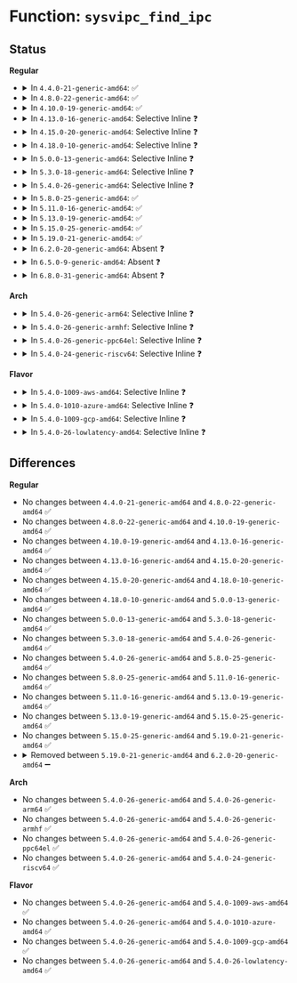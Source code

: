 # Function: <code>sysvipc_find_ipc</code>

## Status
<b>Regular</b>
<ul>
<li>
<details>
<summary>In <code>4.4.0-21-generic-amd64</code>: ✅</summary>

```c
struct kern_ipc_perm * sysvipc_find_ipc(struct ipc_ids * ids, loff_t pos, loff_t * new_pos)
```

```json
{
  "name": "sysvipc_find_ipc",
  "collision_type": "Unique Static",
  "inline_type": "No",
  "funcs": [
    {
      "addr": 18446744071582140336,
      "name": "sysvipc_find_ipc",
      "external": false,
      "loc": "ipc/util.c:746",
      "file": "ipc/util.c",
      "inline": "seen, unknown",
      "caller_inline": [],
      "caller_func": [
        "ipc/util.c:sysvipc_proc_next",
        "ipc/util.c:sysvipc_proc_start"
      ]
    }
  ],
  "symbols": [
    {
      "addr": 18446744071582140336,
      "name": "sysvipc_find_ipc",
      "section": ".text",
      "bind": "STB_LOCAL",
      "size": 268
    }
  ]
}
```
</details>
</li>
<li>
<details>
<summary>In <code>4.8.0-22-generic-amd64</code>: ✅</summary>

```c
struct kern_ipc_perm * sysvipc_find_ipc(struct ipc_ids * ids, loff_t pos, loff_t * new_pos)
```

```json
{
  "name": "sysvipc_find_ipc",
  "collision_type": "Unique Static",
  "inline_type": "No",
  "funcs": [
    {
      "addr": 18446744071582356384,
      "name": "sysvipc_find_ipc",
      "external": false,
      "loc": "ipc/util.c:741",
      "file": "ipc/util.c",
      "inline": "seen, unknown",
      "caller_inline": [],
      "caller_func": [
        "ipc/util.c:sysvipc_proc_start",
        "ipc/util.c:sysvipc_proc_next"
      ]
    }
  ],
  "symbols": [
    {
      "addr": 18446744071582356384,
      "name": "sysvipc_find_ipc",
      "section": ".text",
      "bind": "STB_LOCAL",
      "size": 268
    }
  ]
}
```
</details>
</li>
<li>
<details>
<summary>In <code>4.10.0-19-generic-amd64</code>: ✅</summary>

```c
struct kern_ipc_perm * sysvipc_find_ipc(struct ipc_ids * ids, loff_t pos, loff_t * new_pos)
```

```json
{
  "name": "sysvipc_find_ipc",
  "collision_type": "Unique Static",
  "inline_type": "No",
  "funcs": [
    {
      "addr": 18446744071582447760,
      "name": "sysvipc_find_ipc",
      "external": false,
      "loc": "ipc/util.c:741",
      "file": "ipc/util.c",
      "inline": "seen, unknown",
      "caller_inline": [],
      "caller_func": [
        "ipc/util.c:sysvipc_proc_start",
        "ipc/util.c:sysvipc_proc_next"
      ]
    }
  ],
  "symbols": [
    {
      "addr": 18446744071582447760,
      "name": "sysvipc_find_ipc",
      "section": ".text",
      "bind": "STB_LOCAL",
      "size": 272
    }
  ]
}
```
</details>
</li>
<li>
<details>
<summary>In <code>4.13.0-16-generic-amd64</code>: Selective Inline ❓</summary>

```c
struct kern_ipc_perm * sysvipc_find_ipc(struct ipc_ids * ids, loff_t pos, loff_t * new_pos)
```

```json
{
  "name": "sysvipc_find_ipc",
  "collision_type": "Unique Static",
  "inline_type": "Selective",
  "funcs": [
    {
      "addr": 18446744071582526912,
      "name": "sysvipc_find_ipc",
      "external": false,
      "loc": "ipc/util.c:687",
      "file": "ipc/util.c",
      "inline": "not declared, inlined",
      "caller_inline": [],
      "caller_func": [
        "ipc/util.c:sysvipc_proc_start",
        "ipc/util.c:sysvipc_proc_next"
      ]
    }
  ],
  "symbols": [
    {
      "addr": 18446744071582526912,
      "name": "sysvipc_find_ipc",
      "section": ".text",
      "bind": "STB_LOCAL",
      "size": 211
    }
  ]
}
```
</details>
</li>
<li>
<details>
<summary>In <code>4.15.0-20-generic-amd64</code>: Selective Inline ❓</summary>

```c
struct kern_ipc_perm * sysvipc_find_ipc(struct ipc_ids * ids, loff_t pos, loff_t * new_pos)
```

```json
{
  "name": "sysvipc_find_ipc",
  "collision_type": "Unique Static",
  "inline_type": "Selective",
  "funcs": [
    {
      "addr": 18446744071582674288,
      "name": "sysvipc_find_ipc",
      "external": false,
      "loc": "ipc/util.c:753",
      "file": "ipc/util.c",
      "inline": "not declared, inlined",
      "caller_inline": [],
      "caller_func": [
        "ipc/util.c:sysvipc_proc_start",
        "ipc/util.c:sysvipc_proc_next"
      ]
    }
  ],
  "symbols": [
    {
      "addr": 18446744071582674288,
      "name": "sysvipc_find_ipc",
      "section": ".text",
      "bind": "STB_LOCAL",
      "size": 211
    }
  ]
}
```
</details>
</li>
<li>
<details>
<summary>In <code>4.18.0-10-generic-amd64</code>: Selective Inline ❓</summary>

```c
struct kern_ipc_perm * sysvipc_find_ipc(struct ipc_ids * ids, loff_t pos, loff_t * new_pos)
```

```json
{
  "name": "sysvipc_find_ipc",
  "collision_type": "Unique Static",
  "inline_type": "Selective",
  "funcs": [
    {
      "addr": 18446744071582867328,
      "name": "sysvipc_find_ipc",
      "external": false,
      "loc": "ipc/util.c:764",
      "file": "ipc/util.c",
      "inline": "not declared, inlined",
      "caller_inline": [],
      "caller_func": [
        "ipc/util.c:sysvipc_proc_start",
        "ipc/util.c:sysvipc_proc_next"
      ]
    }
  ],
  "symbols": [
    {
      "addr": 18446744071582867328,
      "name": "sysvipc_find_ipc",
      "section": ".text",
      "bind": "STB_LOCAL",
      "size": 211
    }
  ]
}
```
</details>
</li>
<li>
<details>
<summary>In <code>5.0.0-13-generic-amd64</code>: Selective Inline ❓</summary>

```c
struct kern_ipc_perm * sysvipc_find_ipc(struct ipc_ids * ids, loff_t pos, loff_t * new_pos)
```

```json
{
  "name": "sysvipc_find_ipc",
  "collision_type": "Unique Static",
  "inline_type": "Selective",
  "funcs": [
    {
      "addr": 18446744071582975552,
      "name": "sysvipc_find_ipc",
      "external": false,
      "loc": "ipc/util.c:725",
      "file": "ipc/util.c",
      "inline": "not declared, inlined",
      "caller_inline": [],
      "caller_func": [
        "ipc/util.c:sysvipc_proc_start",
        "ipc/util.c:sysvipc_proc_next"
      ]
    }
  ],
  "symbols": [
    {
      "addr": 18446744071582975552,
      "name": "sysvipc_find_ipc",
      "section": ".text",
      "bind": "STB_LOCAL",
      "size": 211
    }
  ]
}
```
</details>
</li>
<li>
<details>
<summary>In <code>5.3.0-18-generic-amd64</code>: Selective Inline ❓</summary>

```c
struct kern_ipc_perm * sysvipc_find_ipc(struct ipc_ids * ids, loff_t pos, loff_t * new_pos)
```

```json
{
  "name": "sysvipc_find_ipc",
  "collision_type": "Unique Static",
  "inline_type": "Selective",
  "funcs": [
    {
      "addr": 18446744071583156576,
      "name": "sysvipc_find_ipc",
      "external": false,
      "loc": "ipc/util.c:754",
      "file": "ipc/util.c",
      "inline": "not declared, inlined",
      "caller_inline": [],
      "caller_func": [
        "ipc/util.c:sysvipc_proc_start",
        "ipc/util.c:sysvipc_proc_next"
      ]
    }
  ],
  "symbols": [
    {
      "addr": 18446744071583156576,
      "name": "sysvipc_find_ipc",
      "section": ".text",
      "bind": "STB_LOCAL",
      "size": 197
    }
  ]
}
```
</details>
</li>
<li>
<details>
<summary>In <code>5.4.0-26-generic-amd64</code>: Selective Inline ❓</summary>

```c
struct kern_ipc_perm * sysvipc_find_ipc(struct ipc_ids * ids, loff_t pos, loff_t * new_pos)
```

```json
{
  "name": "sysvipc_find_ipc",
  "collision_type": "Unique Static",
  "inline_type": "Selective",
  "funcs": [
    {
      "addr": 18446744071583262640,
      "name": "sysvipc_find_ipc",
      "external": false,
      "loc": "ipc/util.c:754",
      "file": "ipc/util.c",
      "inline": "not declared, inlined",
      "caller_inline": [],
      "caller_func": [
        "ipc/util.c:sysvipc_proc_start",
        "ipc/util.c:sysvipc_proc_next"
      ]
    }
  ],
  "symbols": [
    {
      "addr": 18446744071583262640,
      "name": "sysvipc_find_ipc",
      "section": ".text",
      "bind": "STB_LOCAL",
      "size": 197
    }
  ]
}
```
</details>
</li>
<li>
<details>
<summary>In <code>5.8.0-25-generic-amd64</code>: ✅</summary>

```c
struct kern_ipc_perm * sysvipc_find_ipc(struct ipc_ids * ids, loff_t pos, loff_t * new_pos)
```

```json
{
  "name": "sysvipc_find_ipc",
  "collision_type": "Unique Static",
  "inline_type": "No",
  "funcs": [
    {
      "addr": 18446744071583589568,
      "name": "sysvipc_find_ipc",
      "external": false,
      "loc": "ipc/util.c:754",
      "file": "ipc/util.c",
      "inline": "seen, unknown",
      "caller_inline": [],
      "caller_func": [
        "ipc/util.c:sysvipc_proc_start",
        "ipc/util.c:sysvipc_proc_next"
      ]
    }
  ],
  "symbols": [
    {
      "addr": 18446744071583589568,
      "name": "sysvipc_find_ipc",
      "section": ".text",
      "bind": "STB_LOCAL",
      "size": 209
    }
  ]
}
```
</details>
</li>
<li>
<details>
<summary>In <code>5.11.0-16-generic-amd64</code>: ✅</summary>

```c
struct kern_ipc_perm * sysvipc_find_ipc(struct ipc_ids * ids, loff_t pos, loff_t * new_pos)
```

```json
{
  "name": "sysvipc_find_ipc",
  "collision_type": "Unique Static",
  "inline_type": "No",
  "funcs": [
    {
      "addr": 18446744071583709888,
      "name": "sysvipc_find_ipc",
      "external": false,
      "loc": "ipc/util.c:754",
      "file": "ipc/util.c",
      "inline": "seen, unknown",
      "caller_inline": [],
      "caller_func": [
        "ipc/util.c:sysvipc_proc_start",
        "ipc/util.c:sysvipc_proc_next"
      ]
    }
  ],
  "symbols": [
    {
      "addr": 18446744071583709888,
      "name": "sysvipc_find_ipc",
      "section": ".text",
      "bind": "STB_LOCAL",
      "size": 192
    }
  ]
}
```
</details>
</li>
<li>
<details>
<summary>In <code>5.13.0-19-generic-amd64</code>: ✅</summary>

```c
struct kern_ipc_perm * sysvipc_find_ipc(struct ipc_ids * ids, loff_t pos, loff_t * new_pos)
```

```json
{
  "name": "sysvipc_find_ipc",
  "collision_type": "Unique Static",
  "inline_type": "No",
  "funcs": [
    {
      "addr": 18446744071583734464,
      "name": "sysvipc_find_ipc",
      "external": false,
      "loc": "ipc/util.c:754",
      "file": "ipc/util.c",
      "inline": "seen, unknown",
      "caller_inline": [],
      "caller_func": [
        "ipc/util.c:sysvipc_proc_start",
        "ipc/util.c:sysvipc_proc_next"
      ]
    }
  ],
  "symbols": [
    {
      "addr": 18446744071583734464,
      "name": "sysvipc_find_ipc",
      "section": ".text",
      "bind": "STB_LOCAL",
      "size": 192
    }
  ]
}
```
</details>
</li>
<li>
<details>
<summary>In <code>5.15.0-25-generic-amd64</code>: ✅</summary>

```c
struct kern_ipc_perm * sysvipc_find_ipc(struct ipc_ids * ids, loff_t pos, loff_t * new_pos)
```

```json
{
  "name": "sysvipc_find_ipc",
  "collision_type": "Unique Static",
  "inline_type": "No",
  "funcs": [
    {
      "addr": 18446744071584095824,
      "name": "sysvipc_find_ipc",
      "external": false,
      "loc": "ipc/util.c:788",
      "file": "ipc/util.c",
      "inline": "seen, unknown",
      "caller_inline": [],
      "caller_func": [
        "ipc/util.c:sysvipc_proc_start",
        "ipc/util.c:sysvipc_proc_next"
      ]
    }
  ],
  "symbols": [
    {
      "addr": 18446744071584095824,
      "name": "sysvipc_find_ipc",
      "section": ".text",
      "bind": "STB_LOCAL",
      "size": 149
    }
  ]
}
```
</details>
</li>
<li>
<details>
<summary>In <code>5.19.0-21-generic-amd64</code>: ✅</summary>

```c
struct kern_ipc_perm * sysvipc_find_ipc(struct ipc_ids * ids, loff_t pos, loff_t * new_pos)
```

```json
{
  "name": "sysvipc_find_ipc",
  "collision_type": "Unique Static",
  "inline_type": "No",
  "funcs": [
    {
      "addr": 18446744071584690880,
      "name": "sysvipc_find_ipc",
      "external": false,
      "loc": "ipc/util.c:788",
      "file": "ipc/util.c",
      "inline": "seen, unknown",
      "caller_inline": [],
      "caller_func": [
        "ipc/util.c:sysvipc_proc_start",
        "ipc/util.c:sysvipc_proc_next"
      ]
    }
  ],
  "symbols": [
    {
      "addr": 18446744071584690880,
      "name": "sysvipc_find_ipc",
      "section": ".text",
      "bind": "STB_LOCAL",
      "size": 167
    }
  ]
}
```
</details>
</li>
<li>
<details>
<summary>In <code>6.2.0-20-generic-amd64</code>: Absent ❓</summary>

```json
{
  "name": "sysvipc_find_ipc",
  "collision_type": "Unique Static",
  "inline_type": "Full",
  "funcs": [
    {
      "addr": 18446744071585382142,
      "name": "sysvipc_find_ipc",
      "external": false,
      "loc": "ipc/util.c:800",
      "file": "ipc/util.c",
      "inline": "not declared, inlined",
      "caller_inline": [
        "ipc/util.c:sysvipc_proc_start",
        "ipc/util.c:sysvipc_proc_next"
      ],
      "caller_func": []
    }
  ],
  "symbols": []
}
```
</details>
</li>
<li>
<details>
<summary>In <code>6.5.0-9-generic-amd64</code>: Absent ❓</summary>

```json
{
  "name": "sysvipc_find_ipc",
  "collision_type": "Unique Static",
  "inline_type": "Full",
  "funcs": [
    {
      "addr": 18446744071585612718,
      "name": "sysvipc_find_ipc",
      "external": false,
      "loc": "ipc/util.c:800",
      "file": "ipc/util.c",
      "inline": "not declared, inlined",
      "caller_inline": [
        "ipc/util.c:sysvipc_proc_start",
        "ipc/util.c:sysvipc_proc_next"
      ],
      "caller_func": []
    }
  ],
  "symbols": []
}
```
</details>
</li>
<li>
<details>
<summary>In <code>6.8.0-31-generic-amd64</code>: Absent ❓</summary>

```json
{
  "name": "sysvipc_find_ipc",
  "collision_type": "Unique Static",
  "inline_type": "Full",
  "funcs": [
    {
      "addr": 18446744071585859438,
      "name": "sysvipc_find_ipc",
      "external": false,
      "loc": "ipc/util.c:800",
      "file": "ipc/util.c",
      "inline": "not declared, inlined",
      "caller_inline": [
        "ipc/util.c:sysvipc_proc_start",
        "ipc/util.c:sysvipc_proc_next"
      ],
      "caller_func": []
    }
  ],
  "symbols": []
}
```
</details>
</li>
</ul>
<b>Arch</b>
<ul>
<li>
<details>
<summary>In <code>5.4.0-26-generic-arm64</code>: Selective Inline ❓</summary>

```c
struct kern_ipc_perm * sysvipc_find_ipc(struct ipc_ids * ids, loff_t pos, loff_t * new_pos)
```

```json
{
  "name": "sysvipc_find_ipc",
  "collision_type": "Unique Static",
  "inline_type": "Selective",
  "funcs": [
    {
      "addr": 18446603336494993144,
      "name": "sysvipc_find_ipc",
      "external": false,
      "loc": "ipc/util.c:754",
      "file": "ipc/util.c",
      "inline": "not declared, inlined",
      "caller_inline": [],
      "caller_func": [
        "ipc/util.c:sysvipc_proc_start",
        "ipc/util.c:sysvipc_proc_next"
      ]
    }
  ],
  "symbols": [
    {
      "addr": 18446603336494993144,
      "name": "sysvipc_find_ipc",
      "section": ".text",
      "bind": "STB_LOCAL",
      "size": 284
    }
  ]
}
```
</details>
</li>
<li>
<details>
<summary>In <code>5.4.0-26-generic-armhf</code>: Selective Inline ❓</summary>

```c
struct kern_ipc_perm * sysvipc_find_ipc(struct ipc_ids * ids, loff_t pos, loff_t * new_pos)
```

```json
{
  "name": "sysvipc_find_ipc",
  "collision_type": "Unique Static",
  "inline_type": "Selective",
  "funcs": [
    {
      "addr": 3228405868,
      "name": "sysvipc_find_ipc",
      "external": false,
      "loc": "ipc/util.c:754",
      "file": "ipc/util.c",
      "inline": "not declared, inlined",
      "caller_inline": [],
      "caller_func": [
        "ipc/util.c:sysvipc_proc_start",
        "ipc/util.c:sysvipc_proc_next"
      ]
    }
  ],
  "symbols": [
    {
      "addr": 3228405868,
      "name": "sysvipc_find_ipc",
      "section": ".text",
      "bind": "STB_LOCAL",
      "size": 244
    }
  ]
}
```
</details>
</li>
<li>
<details>
<summary>In <code>5.4.0-26-generic-ppc64el</code>: Selective Inline ❓</summary>

```c
struct kern_ipc_perm * sysvipc_find_ipc(struct ipc_ids * ids, loff_t pos, loff_t * new_pos)
```

```json
{
  "name": "sysvipc_find_ipc",
  "collision_type": "Unique Static",
  "inline_type": "Selective",
  "funcs": [
    {
      "addr": 13835058055288871664,
      "name": "sysvipc_find_ipc",
      "external": false,
      "loc": "ipc/util.c:754",
      "file": "ipc/util.c",
      "inline": "not declared, inlined",
      "caller_inline": [],
      "caller_func": [
        "ipc/util.c:sysvipc_proc_start",
        "ipc/util.c:sysvipc_proc_next",
        "ipc/util.c:sysvipc_proc_next"
      ]
    }
  ],
  "symbols": [
    {
      "addr": 13835058055288871664,
      "name": "sysvipc_find_ipc",
      "section": ".text",
      "bind": "STB_LOCAL",
      "size": 336
    }
  ]
}
```
</details>
</li>
<li>
<details>
<summary>In <code>5.4.0-24-generic-riscv64</code>: Selective Inline ❓</summary>

```c
struct kern_ipc_perm * sysvipc_find_ipc(struct ipc_ids * ids, loff_t pos, loff_t * new_pos)
```

```json
{
  "name": "sysvipc_find_ipc",
  "collision_type": "Unique Static",
  "inline_type": "Selective",
  "funcs": [
    {
      "addr": 18446743936274286158,
      "name": "sysvipc_find_ipc",
      "external": false,
      "loc": "ipc/util.c:754",
      "file": "ipc/util.c",
      "inline": "not declared, inlined",
      "caller_inline": [],
      "caller_func": [
        "ipc/util.c:sysvipc_proc_start",
        "ipc/util.c:sysvipc_proc_next"
      ]
    }
  ],
  "symbols": [
    {
      "addr": 18446743936274286158,
      "name": "sysvipc_find_ipc",
      "section": ".text",
      "bind": "STB_LOCAL",
      "size": 172
    }
  ]
}
```
</details>
</li>
</ul>
<b>Flavor</b>
<ul>
<li>
<details>
<summary>In <code>5.4.0-1009-aws-amd64</code>: Selective Inline ❓</summary>

```c
struct kern_ipc_perm * sysvipc_find_ipc(struct ipc_ids * ids, loff_t pos, loff_t * new_pos)
```

```json
{
  "name": "sysvipc_find_ipc",
  "collision_type": "Unique Static",
  "inline_type": "Selective",
  "funcs": [
    {
      "addr": 18446744071583231376,
      "name": "sysvipc_find_ipc",
      "external": false,
      "loc": "ipc/util.c:754",
      "file": "ipc/util.c",
      "inline": "not declared, inlined",
      "caller_inline": [],
      "caller_func": [
        "ipc/util.c:sysvipc_proc_start",
        "ipc/util.c:sysvipc_proc_next"
      ]
    }
  ],
  "symbols": [
    {
      "addr": 18446744071583231376,
      "name": "sysvipc_find_ipc",
      "section": ".text",
      "bind": "STB_LOCAL",
      "size": 197
    }
  ]
}
```
</details>
</li>
<li>
<details>
<summary>In <code>5.4.0-1010-azure-amd64</code>: Selective Inline ❓</summary>

```c
struct kern_ipc_perm * sysvipc_find_ipc(struct ipc_ids * ids, loff_t pos, loff_t * new_pos)
```

```json
{
  "name": "sysvipc_find_ipc",
  "collision_type": "Unique Static",
  "inline_type": "Selective",
  "funcs": [
    {
      "addr": 18446744071583168528,
      "name": "sysvipc_find_ipc",
      "external": false,
      "loc": "ipc/util.c:754",
      "file": "ipc/util.c",
      "inline": "not declared, inlined",
      "caller_inline": [],
      "caller_func": [
        "ipc/util.c:sysvipc_proc_start",
        "ipc/util.c:sysvipc_proc_next"
      ]
    }
  ],
  "symbols": [
    {
      "addr": 18446744071583168528,
      "name": "sysvipc_find_ipc",
      "section": ".text",
      "bind": "STB_LOCAL",
      "size": 197
    }
  ]
}
```
</details>
</li>
<li>
<details>
<summary>In <code>5.4.0-1009-gcp-amd64</code>: Selective Inline ❓</summary>

```c
struct kern_ipc_perm * sysvipc_find_ipc(struct ipc_ids * ids, loff_t pos, loff_t * new_pos)
```

```json
{
  "name": "sysvipc_find_ipc",
  "collision_type": "Unique Static",
  "inline_type": "Selective",
  "funcs": [
    {
      "addr": 18446744071583215408,
      "name": "sysvipc_find_ipc",
      "external": false,
      "loc": "ipc/util.c:754",
      "file": "ipc/util.c",
      "inline": "not declared, inlined",
      "caller_inline": [],
      "caller_func": [
        "ipc/util.c:sysvipc_proc_start",
        "ipc/util.c:sysvipc_proc_next"
      ]
    }
  ],
  "symbols": [
    {
      "addr": 18446744071583215408,
      "name": "sysvipc_find_ipc",
      "section": ".text",
      "bind": "STB_LOCAL",
      "size": 197
    }
  ]
}
```
</details>
</li>
<li>
<details>
<summary>In <code>5.4.0-26-lowlatency-amd64</code>: Selective Inline ❓</summary>

```c
struct kern_ipc_perm * sysvipc_find_ipc(struct ipc_ids * ids, loff_t pos, loff_t * new_pos)
```

```json
{
  "name": "sysvipc_find_ipc",
  "collision_type": "Unique Static",
  "inline_type": "Selective",
  "funcs": [
    {
      "addr": 18446744071583309376,
      "name": "sysvipc_find_ipc",
      "external": false,
      "loc": "ipc/util.c:754",
      "file": "ipc/util.c",
      "inline": "not declared, inlined",
      "caller_inline": [],
      "caller_func": [
        "ipc/util.c:sysvipc_proc_start",
        "ipc/util.c:sysvipc_proc_next"
      ]
    }
  ],
  "symbols": [
    {
      "addr": 18446744071583309376,
      "name": "sysvipc_find_ipc",
      "section": ".text",
      "bind": "STB_LOCAL",
      "size": 210
    }
  ]
}
```
</details>
</li>
</ul>

## Differences
<b>Regular</b>
<ul>
<li>
No changes between <code>4.4.0-21-generic-amd64</code> and <code>4.8.0-22-generic-amd64</code> ✅
</li>
<li>
No changes between <code>4.8.0-22-generic-amd64</code> and <code>4.10.0-19-generic-amd64</code> ✅
</li>
<li>
No changes between <code>4.10.0-19-generic-amd64</code> and <code>4.13.0-16-generic-amd64</code> ✅
</li>
<li>
No changes between <code>4.13.0-16-generic-amd64</code> and <code>4.15.0-20-generic-amd64</code> ✅
</li>
<li>
No changes between <code>4.15.0-20-generic-amd64</code> and <code>4.18.0-10-generic-amd64</code> ✅
</li>
<li>
No changes between <code>4.18.0-10-generic-amd64</code> and <code>5.0.0-13-generic-amd64</code> ✅
</li>
<li>
No changes between <code>5.0.0-13-generic-amd64</code> and <code>5.3.0-18-generic-amd64</code> ✅
</li>
<li>
No changes between <code>5.3.0-18-generic-amd64</code> and <code>5.4.0-26-generic-amd64</code> ✅
</li>
<li>
No changes between <code>5.4.0-26-generic-amd64</code> and <code>5.8.0-25-generic-amd64</code> ✅
</li>
<li>
No changes between <code>5.8.0-25-generic-amd64</code> and <code>5.11.0-16-generic-amd64</code> ✅
</li>
<li>
No changes between <code>5.11.0-16-generic-amd64</code> and <code>5.13.0-19-generic-amd64</code> ✅
</li>
<li>
No changes between <code>5.13.0-19-generic-amd64</code> and <code>5.15.0-25-generic-amd64</code> ✅
</li>
<li>
No changes between <code>5.15.0-25-generic-amd64</code> and <code>5.19.0-21-generic-amd64</code> ✅
</li>
<li>
<details>
<summary>Removed between <code>5.19.0-21-generic-amd64</code> and <code>6.2.0-20-generic-amd64</code> ➖</summary>

```c
struct kern_ipc_perm * sysvipc_find_ipc(struct ipc_ids * ids, loff_t pos, loff_t * new_pos)
```
</details>
</li>
</ul>
<b>Arch</b>
<ul>
<li>
No changes between <code>5.4.0-26-generic-amd64</code> and <code>5.4.0-26-generic-arm64</code> ✅
</li>
<li>
No changes between <code>5.4.0-26-generic-amd64</code> and <code>5.4.0-26-generic-armhf</code> ✅
</li>
<li>
No changes between <code>5.4.0-26-generic-amd64</code> and <code>5.4.0-26-generic-ppc64el</code> ✅
</li>
<li>
No changes between <code>5.4.0-26-generic-amd64</code> and <code>5.4.0-24-generic-riscv64</code> ✅
</li>
</ul>
<b>Flavor</b>
<ul>
<li>
No changes between <code>5.4.0-26-generic-amd64</code> and <code>5.4.0-1009-aws-amd64</code> ✅
</li>
<li>
No changes between <code>5.4.0-26-generic-amd64</code> and <code>5.4.0-1010-azure-amd64</code> ✅
</li>
<li>
No changes between <code>5.4.0-26-generic-amd64</code> and <code>5.4.0-1009-gcp-amd64</code> ✅
</li>
<li>
No changes between <code>5.4.0-26-generic-amd64</code> and <code>5.4.0-26-lowlatency-amd64</code> ✅
</li>
</ul>
